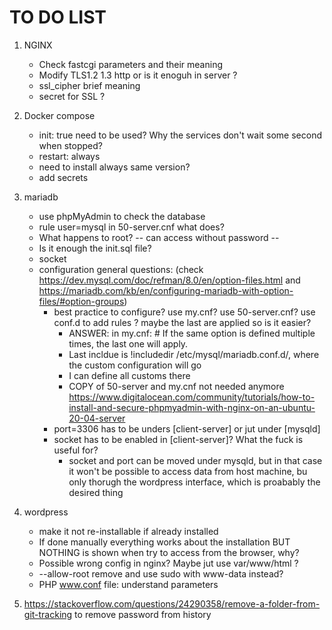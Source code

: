 # TO DO LIST
1) NGINX
	- Check fastcgi parameters and their meaning
	- Modify TLS1.2 1.3 http or is it enoguh in server ?
	- ssl_cipher brief meaning
	- secret for SSL ?

2) Docker compose
	- init: true need to be used? Why the services don't wait some second when stopped?
	- restart: always
	- need to install always same version?
	- add secrets

3) mariadb
	- use phpMyAdmin to check the database
	- rule user=mysql in 50-server.cnf what does?
	- What happens to root? -- can access without password --  
	- Is it enough the init.sql file?
	- socket
	- configuration general questions: (check https://dev.mysql.com/doc/refman/8.0/en/option-files.html and https://mariadb.com/kb/en/configuring-mariadb-with-option-files/#option-groups)
		- best practice to configure? use my.cnf? use 50-server.cnf? use conf.d to add rules ? maybe the last are applied so is  it easier?
			- ANSWER: in my.cnf: # If the same option is defined multiple times, the last one will apply.
			- Last incldue is !includedir /etc/mysql/mariadb.conf.d/, where the custom configuration will go
			- I can define all customs there
			- COPY of 50-server and my.cnf not needed anymore
			https://www.digitalocean.com/community/tutorials/how-to-install-and-secure-phpmyadmin-with-nginx-on-an-ubuntu-20-04-server
		- port=3306 has to be unders [client-server] or jut under [mysqld]
		- socket has to be enabled in [client-server]? What the fuck is useful for?
			- socket and port can be moved under mysqld, but in that case it won't be possible to access data from host machine, bu only thorugh the wordpress interface, which is proabably the desired thing

4) wordpress
	- make it not re-installable if already installed
	- If done manually everything works about the installation BUT NOTHING is shown when try to access from the browser, why?
	- Possible wrong config in nginx? Maybe jut use var/www/html ?
	- --allow-root remove and use sudo with www-data instead?
	- PHP www.conf file: understand parameters

5) https://stackoverflow.com/questions/24290358/remove-a-folder-from-git-tracking to remove password from history
